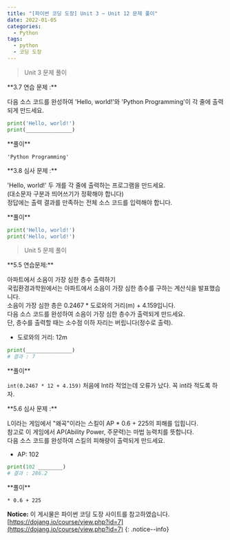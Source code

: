 ```yaml
---
title: "[파이썬 코딩 도장] Unit 3 ~ Unit 12 문제 풀이"
date: 2022-01-05
categories:
  - Python
tags:
  - python
  - 코딩 도장
---
```


> Unit 3 문제 풀이

<div class="notice--success" markdown="1">
**3.7 연습 문제 :** 

다음 소스 코드를 완성하여 'Hello, world!'와 'Python Programming'이 각 줄에 출력되게 만드세요. 

```python
print('Hello, world!')
print(_______________)
```
</div>

<div class="notice" markdown="1">
**풀이** 

`'Python Programming'`
</div>

<div class="notice--success" markdown="1">
**3.8 심사 문제 :** 

'Hello, world!' 두 개를 각 줄에 출력하는 프로그램을 만드세요.</br>
(대소문자 구분과 띄어쓰기가 정확해야 합니다)</br>
정답에는 출력 결과를 만족하는 전체 소스 코드를 입력해야 합니다.
</div>

<div class="notice" markdown="1">
**풀이** 

```python
print('Hello, world!')
print('Hello, world!')
```
</div>

> Unit 5 문제 풀이

<div class="notice--danger" markdown="1">
**5.5 연습문제:** 

아파트에서 소음이 가장 심한 층수 출력하기</br>
국립환경과학원에서는 아파트에서 소음이 가장 심한 층수를 구하는 계산식을 발표했습니다.</br>
소음이 가장 심한 층은 0.2467 * 도로와의 거리(m) + 4.159입니다.</br>
다음 소스 코드를 완성하여 소음이 가장 심한 층수가 출력되게 만드세요.</br>
단, 층수를 출력할 때는 소수점 이하 자리는 버립니다(정수로 출력).</br>
- 도로와의 거리: 12m

```python
print(_______________)
# 결과 : 7
```
</div>

<div class="notice" markdown="1">
**풀이** 

`int(0.2467 * 12 + 4.159)`
처음에 Int라 적었는데 오류가 났다. 꼭 int라 적도록 하자.
</div>

<div class="notice--success" markdown="1">
**5.6 심사 문제 :** 

L이라는 게임에서 "왜곡"이라는 스킬이 AP * 0.6 + 225의 피해를 입힙니다.</br>
참고로 이 게임에서 AP(Ability Power, 주문력)는 마법 능력치를 뜻합니다.</br>
다음 소스 코드를 완성하여 스킬의 피해량이 출력되게 만드세요.</br>
- AP: 102
```python
print(102 ________)
# 결과 : 286.2
```
</div>

<div class="notice" markdown="1">
**풀이** 

`* 0.6 + 225`
</div>



**Notice:** 이 게시물은 파이썬 코딩 도장 사이트를 참고하였습니다.
[https://dojang.io/course/view.php?id=7](https://dojang.io/course/view.php?id=7)
{: .notice--info}
